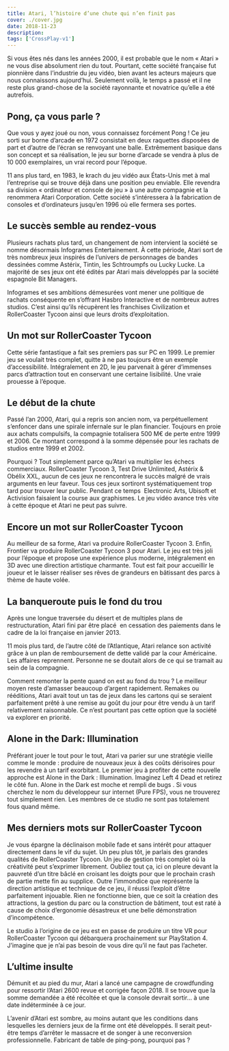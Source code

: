 ```yaml
---
title: Atari, l’histoire d’une chute qui n’en finit pas
cover: ./cover.jpg
date: 2018-11-23
description:
tags: ['CrossPlay-v1']
---
```


Si vous êtes nés dans les années 2000, il est probable que le nom « Atari » ne vous dise absolument rien du tout. Pourtant, cette société française fut pionnière dans l’industrie du jeu vidéo, bien avant les acteurs majeurs que nous connaissons aujourd’hui. Seulement voilà, le temps a passé et il ne reste plus grand-chose de la société rayonnante et novatrice qu’elle a été autrefois.

## Pong, ça vous parle ?

Que vous y ayez joué ou non, vous connaissez forcément Pong ! Ce jeu sorti sur borne d’arcade en 1972 consistait en deux raquettes disposées de part et d’autre de l’écran se renvoyant une balle. Extrêmement basique dans son concept et sa réalisation, le jeu sur borne d’arcade se vendra à plus de 10 000 exemplaires, un vrai record pour l’époque.

11 ans plus tard, en 1983, le krach du jeu vidéo aux États-Unis met à mal l’entreprise qui se trouve déjà dans une position peu enviable. Elle revendra sa division « ordinateur et console de jeu » à une autre compagnie et la renommera Atari Corporation. Cette société s’intéressera à la fabrication de consoles et d’ordinateurs jusqu’en 1996 où elle fermera ses portes.

## Le succès semble au rendez-vous

Plusieurs rachats plus tard, un changement de nom intervient la société se nomme désormais Infogrames Entertainement.
À cette période, Atari sort de très nombreux jeux inspirés de l’univers de personnages de bandes dessinées comme Astérix, Tintin, les Schtroumpfs ou Lucky Lucke. La majorité de ses jeux ont été édités par Atari mais développés par la société espagnole Bit Managers.

Infogrames et ses ambitions démesurées vont mener une politique de rachats conséquente en s’offrant Hasbro Interactive et de nombreux autres studios. C’est ainsi qu’ils récupèrent les franchises Civilization et RollerCoaster Tycoon ainsi que leurs droits d’exploitation.

## Un mot sur RollerCoaster Tycoon

Cette série fantastique a fait ses premiers pas sur PC en 1999. Le premier jeu se voulait très complet, quitte à ne pas toujours être un exemple d’accessibilité. Intégralement en 2D, le jeu parvenait à gérer d’immenses parcs d’attraction tout en conservant une certaine lisibilité. Une vraie prouesse à l’époque.

## Le début de la chute

Passé l’an 2000, Atari, qui a repris son ancien nom, va perpétuellement s’enfoncer dans une spirale infernale sur le plan financier. Toujours en proie aux achats compulsifs, la compagnie totalisera 500 M€ de perte entre 1999 et 2006. Ce montant correspond à la somme dépensée pour les rachats de studios entre 1999 et 2002.

Pourquoi ? Tout simplement parce qu’Atari va multiplier les échecs commerciaux. RollerCoaster Tycoon 3, Test Drive Unlimited, Astérix & Obélix XXL, aucun de ces jeux ne rencontrera le succès malgré de vrais arguments en leur faveur. Tous ces jeux sortiront systématiquement trop tard pour trouver leur public. Pendant ce temps  Electronic Arts, Ubisoft et Activision faisaient la course aux graphismes. Le jeu vidéo avance très vite à cette époque et Atari ne peut pas suivre.

## Encore un mot sur RollerCoaster Tycoon

Au meilleur de sa forme, Atari va produire RollerCoaster Tycoon 3. Enfin, Frontier va produire RollerCoaster Tycoon 3 pour Atari. Le jeu est très joli pour l’époque et propose une expérience plus moderne, intégralement en 3D avec une direction artistique charmante. Tout est fait pour accueillir le joueur et le laisser réaliser ses rêves de grandeurs en bâtissant des parcs à thème de haute volée.

## La banqueroute puis le fond du trou

Après une longue traversée du désert et de multiples plans de restructuration, Atari fini par être placé  en cessation des paiements dans le cadre de la loi française en janvier 2013.

11 mois plus tard, de l’autre côté de l’Atlantique, Atari relance son activité grâce à un plan de remboursement de dette validé par la cour Américaine. Les affaires reprennent. Personne ne se doutait alors de ce qui se tramait au sein de la compagnie.

Comment remonter la pente quand on est au fond du trou ? Le meilleur moyen reste d’amasser beaucoup d’argent rapidement. Remakes ou rééditions, Atari avait tout un tas de jeux dans les cartons qui se seraient parfaitement prêté à une remise au goût du jour pour être vendu à un tarif relativement raisonnable. Ce n’est pourtant pas cette option que la société va explorer en priorité.

## Alone in the Dark: Illumination

Préférant jouer le tout pour le tout, Atari va parier sur une stratégie vieille comme le monde : produire de nouveaux jeux à des coûts dérisoires pour les revendre à un tarif exorbitant. Le premier jeu à profiter de cette nouvelle approche est Alone in the Dark : Illumination. Imaginez Left 4 Dead et retirez le côté fun. Alone in the Dark est moche et rempli de bugs . Si vous cherchez le nom du développeur sur internet (Pure FPS), vous ne trouverez tout simplement rien. Les membres de ce studio ne sont pas totalement fous quand même.

## Mes derniers mots sur RollerCoaster Tycoon

Je vous épargne la déclinaison mobile fade et sans intérêt pour attaquer directement dans le vif du sujet. Un peu plus tôt, je parlais des grandes qualités de RollerCoaster Tycoon. Un jeu de gestion très complet où la créativité peut s’exprimer librement. Oubliez tout ça, ici on pleure devant la pauvreté d’un titre bâclé en croisant les doigts pour que le prochain crash de partie mette fin au supplice.
Outre l’immondice que représente la direction artistique et technique de ce jeu, il réussi l’exploit d’être parfaitement injouable. Rien ne fonctionne bien, que ce soit la création des attractions, la gestion du parc ou la construction de bâtiment, tout est raté à cause de choix d’ergonomie désastreux et une belle démonstration d’incompétence.

Le studio à l’origine de ce jeu est en passe de produire un titre VR pour RollerCoaster Tycoon qui débarquera prochainement sur PlayStation 4. J’imagine que je n’ai pas besoin de vous dire qu’il ne faut pas l’acheter.

## L’ultime insulte

Démunit et au pied du mur, Atari a lancé une campagne de crowdfunding pour ressortir l’Atari 2600 revue et corrigée façon 2018. Il se trouve que la somme demandée a été récoltée et que la console devrait sortir… à une date indéterminée à ce jour.

L’avenir d’Atari est sombre, au moins autant que les conditions dans lesquelles les derniers jeux de la firme ont été développés. Il serait peut-être temps d’arrêter le massacre et de songer à une reconversion professionnelle. Fabricant de table de ping-pong, pourquoi pas ?
